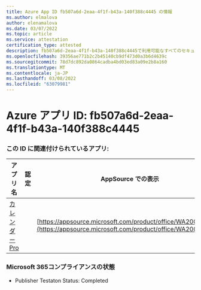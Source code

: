 ```yaml
---
title: Azure App ID fb507a6d-2eaa-4f1f-b43a-140f388c4445 の情報
ms.author: elmalova
author: elenamalova
ms.date: 03/07/2022
ms.topic: article
ms.service: attestation
certification_type: attested
description: fb507a6d-2eaa-4f1f-b43a-140f388c4445で利用可能なすべてのセキュリティおよびコンプライアンス情報。
ms.openlocfilehash: 39356ae771b2c2b45140cb9df473d0a3b6d4639c
ms.sourcegitcommit: 78d7dc892da0864cadba4bd03ed83a09e2b8a160
ms.translationtype: MT
ms.contentlocale: ja-JP
ms.lasthandoff: 03/08/2022
ms.locfileid: "63079981"
---
```

# <a name="azure-app-id-fb507a6d-2eaa-4f1f-b43a-140f388c4445"></a>Azure アプリ ID: fb507a6d-2eaa-4f1f-b43a-140f388c4445


### <a name="apps-associated-with-this-id"></a>この ID に関連付けられているアプリ:
| **アプリ名** | **認定** | **AppSource での表示** |
|--------------|---------------|-----------------------|
| [カレンダー Pro](https://docs.microsoft.com/microsoft-365-app-certification/forward/WA200002152) |  | [https://appsource.microsoft.com/product/office/WA200002152](https://appsource.microsoft.com/product/office/WA200002152) |

### <a name="microsoft-365-app-compliance-status"></a>Microsoft 365コンプライアンスの状態
- Publisher Testaton Status: Completed
